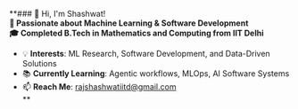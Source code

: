 **### 👋 Hi, I'm Shashwat!  
**🚀 Passionate about Machine Learning & Software Development**  
**🎓 Completed B.Tech in Mathematics and Computing from IIT Delhi**  

- 💡 **Interests**: ML Research, Software Development, and Data-Driven Solutions  
- 📚 **Currently Learning**: Agentic workflows, MLOps, AI Software Systems   
- 📫 **Reach Me**: [rajshashwatiitd@gmail.com](mailto:rajshashwatiitd@gmail.com)   
**
